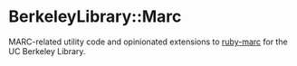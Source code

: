 # BerkeleyLibrary::Marc

MARC-related utility code and opinionated extensions to [ruby-marc](https://github.com/ruby-marc/ruby-marc)
for the UC Berkeley Library.

